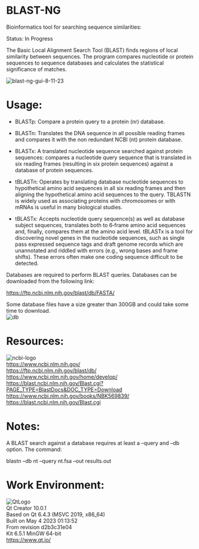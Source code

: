 # BLAST-NG    
Bioinformatics tool for searching sequence similarities:  

Status: In Progress  

The Basic Local Alignment Search Tool (BLAST) finds regions of local similarity between sequences. The program compares nucleotide or protein sequences to sequence databases and calculates the statistical significance of matches.    

![blast-ng-gui-8-11-23](https://github.com/kn0w0n3/BLAST-NG/assets/22214754/69e3a32a-3619-4415-b809-9fd69ab8e152)  

# **Usage:**    

* BLASTp: Compare a protein query to a protein (nr) database.     

* BLASTn: Translates the DNA sequence in all possible reading frames and compares it with the non redundant NCBI (nt) protein database.     

* BLASTx: A translated nucleotide sequence searched against protein sequences: compares a nucleotide query sequence that is translated in six reading frames (resulting in six protein sequences) against a database of protein sequences.
  
* tBLASTn: Operates by translating database nucleotide sequences to hypothetical amino acid sequences in all six reading frames and then aligning the hypothetical amino acid sequences to the query. TBLASTN is widely used as associating proteins with chromosomes or with mRNAs is useful in many biological studies.

* tBLASTx: Accepts nucleotide query sequence(s) as well as database subject sequences, translates both to 6‐frame amino acid sequences and, finally, compares them at the amino acid level. tBLASTx is a tool for discovering novel genes in the nucleotide sequences, such as single pass expressed sequence tags and draft genome records which are unannotated and riddled with errors (e.g., wrong bases and frame shifts). These errors often make one coding sequence difficult to be detected.  

Databases are required to perform BLAST queries. Databases can be downloaded from the following link:  

https://ftp.ncbi.nlm.nih.gov/blast/db/FASTA/  

Some database files have a size greater than 300GB and could take some time to download.    
![db](https://github.com/kn0w0n3/BLAST-NG/assets/22214754/8ff73180-e8f6-4f8a-9a43-ba32554f5eae)    
   
# **Resources:**  
![ncbi-logo](https://user-images.githubusercontent.com/22214754/204448800-2b846e5b-2c68-4c4e-8687-43aac8ac752e.png)      
https://www.ncbi.nlm.nih.gov/  
https://ftp.ncbi.nlm.nih.gov/blast/db/  
https://www.ncbi.nlm.nih.gov/home/develop/  
https://blast.ncbi.nlm.nih.gov/Blast.cgi?PAGE_TYPE=BlastDocs&DOC_TYPE=Download  
https://www.ncbi.nlm.nih.gov/books/NBK569839/  
https://blast.ncbi.nlm.nih.gov/Blast.cgi  

# **Notes:**  
A BLAST search against a database requires at least a –query and –db option. The command:  

blastn –db nt –query nt.fsa –out results.out  

# **Work Environment:**       
![QtLogo](https://user-images.githubusercontent.com/22214754/179895211-d52559ab-35df-4fcc-bf69-7377739330d4.png)    
Qt Creator 10.0.1    
Based on Qt 6.4.3 (MSVC 2019, x86_64)    
Built on May 4 2023 01:13:52    
From revision d2b3c31e04     
Kit 6.5.1 MinGW 64-bit    
https://www.qt.io/    

